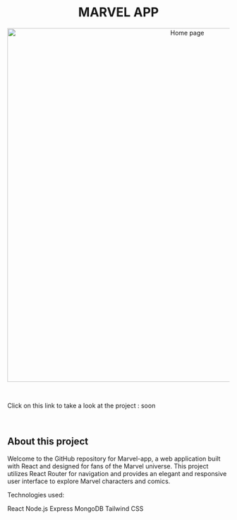 <h1 align="center">MARVEL APP</h1>

<p align="center">
<img width="800" alt="Home page" src="https://github.com/mathieustrosberg/marvel-app-front/blob/main/src/assets/img/home.png" />
</p>

<br />

Click on this link to take a look at the project : soon

<br />

## About this project

Welcome to the GitHub repository for Marvel-app, a web application built with React and designed for fans of the Marvel universe. This project utilizes React Router for navigation and provides an elegant and responsive user interface to explore Marvel characters and comics.

Technologies used:

React
Node.js
Express
MongoDB
Tailwind CSS
